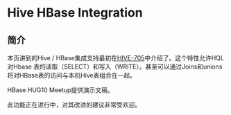 # Hive HBase Integration

## 简介

本页讲到的Hive / HBase集成支持最初在[HIVE-705](https://issues.apache.org/jira/browse/HIVE-705)中介绍了。这个特性允许HQL对Hbase 表的读取（SELECT）和写入（WRITE）。甚至可以通过Joins和unions将对HBase表的访问与本机Hive表组合在一起。

HBase HUG10 Meetup提供演示文稿。

此功能正在进行中，对其改进的建议非常受欢迎。